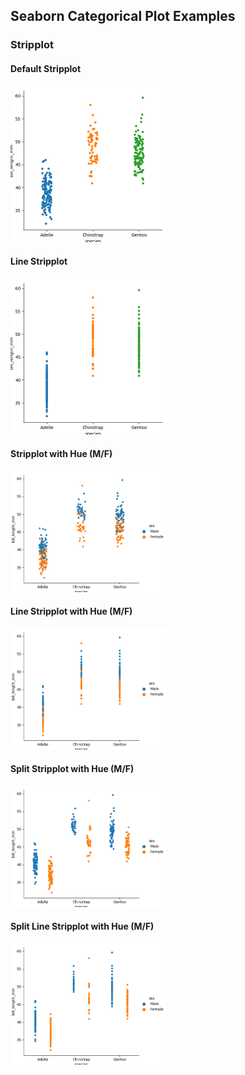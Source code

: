 <!-- SEABORN -->
## Seaborn Categorical Plot Examples

### Stripplot

#### Default Stripplot
<img src="https://github.com/j584lee98/dataviz/blob/main/seaborn/categorical/images/stripplot.png" width=250/>

#### Line Stripplot
<img src="https://github.com/j584lee98/dataviz/blob/main/seaborn/categorical/images/stripplot_nojitter.png" width=250/>

#### Stripplot with Hue (M/F)
<img src="https://github.com/j584lee98/dataviz/blob/main/seaborn/categorical/images/stripplot_hue.png" width=250/>

#### Line Stripplot with Hue (M/F)
<img src="https://github.com/j584lee98/dataviz/blob/main/seaborn/categorical/images/stripplot_nojitter_hue.png" width=250/>

#### Split Stripplot with Hue (M/F)
<img src="https://github.com/j584lee98/dataviz/blob/main/seaborn/categorical/images/stripplot_hue_split.png" width=250/>

#### Split Line Stripplot with Hue (M/F)
<img src="https://github.com/j584lee98/dataviz/blob/main/seaborn/categorical/images/stripplot_nojitter_hue_split.png" width=250/>